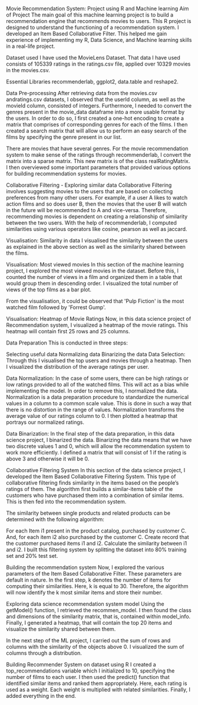 Movie Recommendation System: Project using R and Machine learning
Aim of Project
The main goal of this machine learning project is to build a recommendation engine that recommends movies to users. This R project is designed to understand the functioning of a recommendation system. I developed an Item Based Collaborative Filter. This helped me gain experience of implementing my R, Data Science, and Machine learning skills in a real-life project.

Dataset used
I have used the MovieLens Dataset. That data I have used consists of 105339 ratings in the ratings.csv file, applied over 10329 movies in the movies.csv.

Essential Libraries
recommenderlab, ggplot2, data.table and reshape2.

Data Pre-processing
After retrieving data from the movies.csv andratings.csv datasets, I observed that the userId column, as well as the movieId column, consisted of integers. Furthermore, I needed to convert the genres present in the movie_data dataframe into a more usable format by the users. In order to do so, I first created a one-hot encoding to create a matrix that comprises of corresponding genres for each of the films. I then created a search matrix that will allow us to perform an easy search of the films by specifying the genre present in our list.

There are movies that have several genres. For the movie recommendation system to make sense of the ratings through recommenderlab, I convert the matrix into a sparse matrix. This new matrix is of the class realRatingMatrix. I then overviewed some important parameters that provided various options for building recommendation systems for movies.

Collaborative Filtering - Exploring similar data
Collaborative Filtering involves suggesting movies to the users that are based on collecting preferences from many other users. For example, if a user A likes to watch action films and so does user B, then the movies that the user B will watch in the future will be recommended to A and vice-versa. Therefore, recommending movies is dependent on creating a relationship of similarity between the two users. With the help of recommenderlab, I computed similarities using various operators like cosine, pearson as well as jaccard.

Visualisation: Similarity in data
I visualised the similarity between the users as explained in the above section as well as the similarity shared between the films.

Visualisation: Most viewed movies
In this section of the machine learning project, I explored the most viewed movies in the dataset. Before this, I counted the number of views in a film and organized them in a table that would group them in descending order. I visualized the total number of views of the top films as a bar plot.

From the visualisation, it could be observed that 'Pulp Fiction' is the most watched film followed by 'Forrest Gump'.

Visualisation: Heatmap of Movie Ratings
Now, in this data science project of Recommendation system, I visualized a heatmap of the movie ratings. This heatmap will contain first 25 rows and 25 columns.

Data Preparation
This is conducted in three steps:

Selecting useful data
Normalizing data
Binarizing the data
Data Selection: Through this I visualised the top users and movies through a heatmap. Then I visualized the distribution of the average ratings per user.

Data Normalization: In the case of some users, there can be high ratings or low ratings provided to all of the watched films. This will act as a bias while implementing the model. In order to remove this, I normalized the data. Normalization is a data preparation procedure to standardize the numerical values in a column to a common scale value. This is done in such a way that there is no distortion in the range of values. Normalization transforms the average value of our ratings column to 0. I then plotted a heatmap that portrays our normalized ratings.

Data Binarization: In the final step of the data preparation, in this data science project, I binarized the data. Binarizing the data means that we have two discrete values 1 and 0, which will allow the recommendation system to work more efficiently. I defined a matrix that will consist of 1 if the rating is above 3 and otherwise it will be 0.

Collaborative Filtering System
In this section of the data science project, I developed the Item Based Collaborative Filtering System. This type of collaborative filtering finds similarity in the items based on the people’s ratings of them. The algorithm first builds a similar-items table of the customers who have purchased them into a combination of similar items. This is then fed into the recommendation system.

The similarity between single products and related products can be determined with the following algorithm:

For each Item i1 present in the product catalog, purchased by customer C.
And, for each item i2 also purchased by the customer C.
Create record that the customer purchased items i1 and i2.
Calculate the similarity between i1 and i2.
I built this filtering system by splitting the dataset into 80% training set and 20% test set.

Building the recommendation system
Now, I explored the various parameters of the Item Based Collaborative Filter. These parameters are default in nature. In the first step, k denotes the number of items for computing their similarities. Here, k is equal to 30. Therefore, the algorithm will now identify the k most similar items and store their number.

Exploring data science recommendation system model
Using the getModel() function, I retrieved the recommen_model. I then found the class and dimensions of the similarity matrix, that is, contained within model_info. Finally, I generated a heatmap, that will contain the top 20 items and visualize the similarity shared between them.

In the next step of the ML project, I carried out the sum of rows and columns with the similarity of the objects above 0. I visualized the sum of columns through a distribution.

Building Recommender System on dataset using R
I created a top_recommendations variable which I initialized to 10, specifying the number of films to each user. I then used the predict() function that identified similar items and ranked them appropriately. Here, each rating is used as a weight. Each weight is multiplied with related similarities. Finally, I added everything in the end.
